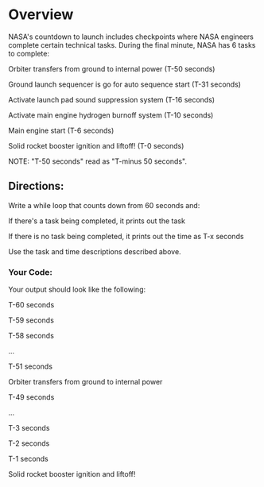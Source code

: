 # Overview

NASA's countdown to launch includes checkpoints where NASA engineers complete certain technical tasks. During the final minute, NASA has 6 tasks to complete:

Orbiter transfers from ground to internal power (T-50 seconds)

Ground launch sequencer is go for auto sequence start (T-31 seconds)

Activate launch pad sound suppression system (T-16 seconds)

Activate main engine hydrogen burnoff system (T-10 seconds)

Main engine start (T-6 seconds)

Solid rocket booster ignition and liftoff! (T-0 seconds)

NOTE: "T-50 seconds" read as "T-minus 50 seconds".

## Directions:

Write a while loop that counts down from 60 seconds and:

If there's a task being completed, it prints out the task

If there is no task being completed, it prints out the time as T-x seconds

Use the task and time descriptions described above.

### Your Code: 

Your output should look like the following:

T-60 seconds

T-59 seconds

T-58 seconds

...

T-51 seconds

Orbiter transfers from ground to internal power

T-49 seconds

...

T-3 seconds

T-2 seconds

T-1 seconds

Solid rocket booster ignition and liftoff!